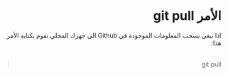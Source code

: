﻿


# <div dir="rtl">الأمر git pull</div>

<div dir="rtl">
اذا تبغى تسحب المعلومات الموجودة في Github الى جهزك المحلي  تقوم بكتابة الأمر هذا: 
 </div>
 <br>
 <div dir="rtl">
 
> git pull
</div>

